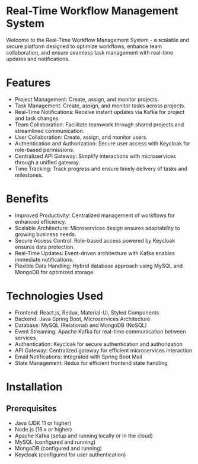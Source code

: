 # Real-Time Workflow Management System
Welcome to the Real-Time Workflow Management System - a scalable and secure platform designed to optimize workflows, enhance team collaboration, and ensure seamless task management with real-time updates and notifications.

# Features
- Project Management: Create, assign, and monitor projects.
- Task Management: Create, assign, and monitor tasks across projects.
- Real-Time Notifications: Receive instant updates via Kafka for project and task changes.
- Team Collaboration: Facilitate teamwork through shared projects and streamlined communication.
- User Collaboration: Create, assign, and monitor users.
- Authentication and Authorization: Secure user access with Keycloak for role-based permissions.
- Centralized API Gateway: Simplify interactions with microservices through a unified gateway.
- Time Tracking: Track progress and ensure timely delivery of tasks and milestones.

# Benefits
- Improved Productivity: Centralized management of workflows for enhanced efficiency.
- Scalable Architecture: Microservices design ensures adaptability to growing business needs.
- Secure Access Control: Role-based access powered by Keycloak ensures data protection.
- Real-Time Updates: Event-driven architecture with Kafka enables immediate notifications.
- Flexible Data Handling: Hybrid database approach using MySQL and MongoDB for optimized storage.


# Technologies Used
- Frontend: React.js, Redux, Material-UI, Styled Components
- Backend: Java Spring Boot, Microservices Architecture
- Database: MySQL (Relational) and MongoDB (NoSQL)
- Event Streaming: Apache Kafka for real-time communication between services
- Authentication: Keycloak for secure authentication and authorization
- API Gateway: Centralized gateway for efficient microservices interaction
- Email Notifications: Integrated with Spring Boot Mail
- State Management: Redux for efficient frontend state handling

# Installation
## Prerequisites
- Java (JDK 11 or higher)
- Node.js (16.x or higher)
- Apache Kafka (setup and running locally or in the cloud)
- MySQL (configured and running)
- MongoDB (configured and running)
- Keycloak (configured for user authentication)
